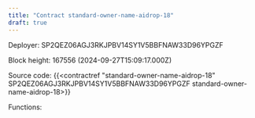 ```yaml
---
title: "Contract standard-owner-name-aidrop-18"
draft: true
---
```

Deployer: SP2QEZ06AGJ3RKJPBV14SY1V5BBFNAW33D96YPGZF


 



Block height: 167556 (2024-09-27T15:09:17.000Z)

Source code: {{<contractref "standard-owner-name-aidrop-18" SP2QEZ06AGJ3RKJPBV14SY1V5BBFNAW33D96YPGZF standard-owner-name-aidrop-18>}}

Functions:


